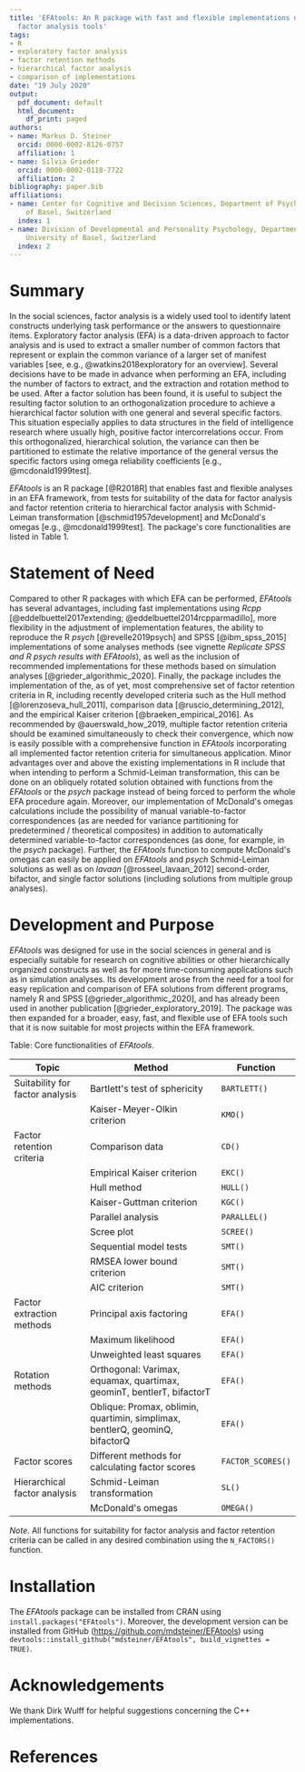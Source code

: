```yaml
---
title: 'EFAtools: An R package with fast and flexible implementations of exploratory
  factor analysis tools'
tags:
- R
- exploratory factor analysis
- factor retention methods
- hierarchical factor analysis
- comparison of implementations
date: "19 July 2020"
output:
  pdf_document: default
  html_document:
    df_print: paged
authors:
- name: Markus D. Steiner
  orcid: 0000-0002-8126-0757
  affiliation: 1
- name: Silvia Grieder
  orcid: 0000-0002-0118-7722
  affiliation: 2
bibliography: paper.bib
affiliations:
- name: Center for Cognitive and Decision Sciences, Department of Psychology, University
    of Basel, Switzerland
  index: 1
- name: Division of Developmental and Personality Psychology, Department of Psychology,
    University of Basel, Switzerland
  index: 2
---
```


# Summary

In the social sciences, factor analysis is a widely used tool to identify latent constructs underlying task performance or the answers to questionnaire items. Exploratory factor analysis (EFA) is a data-driven approach to factor analysis and is used to extract a smaller number of common factors that represent or explain the common variance of a larger set of manifest variables [see, e.g., @watkins2018exploratory for an overview]. Several decisions have to be made in advance when performing an EFA, including the number of factors to extract, and the extraction and rotation method to be used. After a factor solution has been found, it is useful to subject the resulting factor solution to an orthogonalization procedure to achieve a hierarchical factor solution with one general and several specific factors. This situation especially applies to data structures in the field of intelligence research where usually high, positive factor intercorrelations occur. From this orthogonalized, hierarchical solution, the variance can then be partitioned to estimate the relative importance of the general versus the specific factors using omega reliability coefficients [e.g., @mcdonald1999test].

*EFAtools* is an R package [@R2018R] that enables fast and flexible analyses in an EFA framework, from tests for suitability of the data for factor analysis and factor retention criteria to hierarchical factor analysis with Schmid-Leiman transformation [@schmid1957development] and McDonald's omegas [e.g., @mcdonald1999test]. The package's core functionalities are listed in Table 1. 

# Statement of Need

Compared to other R packages with which EFA can be performed, *EFAtools* has several advantages, including fast implementations using *Rcpp* [@eddelbuettel2017extending; @eddelbuettel2014rcpparmadillo], more flexibility in the adjustment of implementation features, the ability to reproduce the R *psych* [@revelle2019psych] and SPSS [@ibm_spss_2015] implementations of some analyses methods (see vignette *Replicate SPSS and R psych results with EFAtools*), as well as the inclusion of recommended implementations for these methods based on simulation analyses [@grieder_algorithmic_2020]. Finally, the package includes the implementation of the, as of yet, most comprehensive set of factor retention criteria in R, including recently developed criteria such as the Hull method [@lorenzoseva_hull_2011], comparison data [@ruscio_determining_2012], and the empirical Kaiser criterion [@braeken_empirical_2016]. As recommended by @auerswald_how_2019, multiple factor retention criteria should be examined simultaneously to check their convergence, which now is easily possible with a comprehensive function in *EFAtools* incorporating all implemented factor retention criteria for simultaneous application. Minor advantages over and above the existing implementations in R include that when intending to perform a Schmid-Leiman transformation, this can be done on an obliquely rotated solution obtained with functions from the *EFAtools* or the *psych* package instead of being forced to perform the whole EFA procedure again. Moreover, our implementation of McDonald's omegas calculations include the possibility of manual variable-to-factor correspondences (as are needed for variance partitioning for predetermined / theoretical composites) in addition to automatically determined variable-to-factor correspondences (as done, for example, in the *psych* package). Further, the *EFAtools* function to compute McDonald's omegas can easily be applied on *EFAtools* and *psych* Schmid-Leiman solutions as well as on *lavaan* [@rosseel_lavaan_2012] second-order, bifactor, and single factor solutions (including solutions from multiple group analyses).

# Development and Purpose

*EFAtools* was designed for use in the social sciences in general and is especially suitable for research on cognitive abilities or other hierarchically organized constructs as well as for more time-consuming applications such as in simulation analyses. Its development arose from the need for a tool for easy replication and comparison of EFA solutions from different programs, namely R and SPSS [@grieder_algorithmic_2020], and has already been used in another publication [@grieder_exploratory_2019]. The package was then expanded for a broader, easy, fast, and flexible use of EFA tools such that it is now suitable for most projects within the EFA framework.


Table: Core functionalities of *EFAtools*.

| Topic                | Method                     | Function   
|----------------------|----------------------------|---------------|
|Suitability for factor analysis | Bartlett's test of sphericity | `BARTLETT()` |
|                                | Kaiser-Meyer-Olkin criterion | `KMO()` |
|Factor retention criteria | Comparison data                    | `CD()` |
|                          | Empirical Kaiser criterion         | `EKC()` |
|                          | Hull method                        | `HULL()` |
|                          | Kaiser-Guttman criterion           | `KGC()` |
|                          | Parallel analysis                  | `PARALLEL()` |
|                          | Scree plot                         | `SCREE()` |
|                          | Sequential model tests             | `SMT()` |
|                          | RMSEA lower bound criterion        | `SMT()` |
|                          | AIC criterion                      | `SMT()` |
|Factor extraction methods | Principal axis factoring           | `EFA()` |
|                          | Maximum likelihood                 | `EFA()` |
|                          | Unweighted least squares           | `EFA()` |
|Rotation methods | Orthogonal: Varimax, equamax, quartimax, geominT, bentlerT, bifactorT | `EFA()` |
|                 | Oblique: Promax, oblimin, quartimin, simplimax, bentlerQ, geominQ, bifactorQ | `EFA()` |
|Factor scores             | Different methods for calculating factor scores           | `FACTOR_SCORES()` |
|Hierarchical factor analysis | Schmid-Leiman transformation   | `SL()` |
|                          | McDonald's omegas                 | `OMEGA()` |
*Note*. All functions for suitability for factor analysis and factor retention criteria can be called in any desired combination using the `N_FACTORS()` function.


# Installation

The *EFAtools* package can be installed from CRAN using `install.packages("EFAtools")`. Moreover, the development version can be installed from GitHub (https://github.com/mdsteiner/EFAtools) using `devtools::install_github("mdsteiner/EFAtools", build_vignettes = TRUE)`.

# Acknowledgements

We thank Dirk Wulff for helpful suggestions concerning the C++ implementations.

# References
